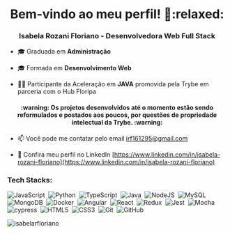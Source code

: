<h1 align="center">Bem-vindo ao meu perfil! 👋:relaxed:</h1>
<h3 align="center">Isabela Rozani Floriano - Desenvolvedora Web Full Stack</h3>

- 🎓 Graduada em **Administração**
- 🎓 Formada em **Desenvolvimento Web**

- 👨‍💻 Participante da Aceleração em **JAVA** promovida pela Trybe em parceria com o Hub Floripa

<h4 align="center"> :warning: Os projetos desenvolvidos até o momento estão sendo reformulados e postados aos poucos, por questões de propriedade intelectual da Trybe. :warning: </h5>

- 📫 Você pode me contatar pelo email [irf161295@gmail.com](irf161295@gmail.com) 

- 📄 Confira meu perfil no LinkedIn [https://www.linkedin.com/in/isabela-rozani-floriano](https://www.linkedin.com/in/isabela-rozani-floriano)

<h3 align="left">Tech Stacks:</h3>

![JavaScript](https://img.shields.io/badge/JavaScript-F7DF1E?style=flat&logo=javascript&logoColor=black)&nbsp;
![Python](https://img.shields.io/badge/-Python-05122A?style=flat&logo=python)&nbsp;
![TypeScript](https://img.shields.io/badge/-TypeScript-05122A?style=flat&logo=typescript)&nbsp;
![Java](https://img.shields.io/badge/java-%23ED8B00.svg?style=flat&logo=java&logoColor=white)&nbsp;
![NodeJS](https://img.shields.io/badge/node.js-6DA55F?style=flat&logo=node.js&logoColor=white)&nbsp;
![MySQL](https://img.shields.io/badge/MySQL-00000F?style=flat&logo=mysql&logoColor=white)&nbsp;
![MongoDB](https://img.shields.io/badge/MongoDB-%234ea94b.svg?style=flat&logo=mongodb&logoColor=white)&nbsp;
![Docker](https://img.shields.io/badge/-Docker-05122A?style=flat&logo=docker&logoColor=2491e5)&nbsp;
![Angular](https://img.shields.io/badge/AngularJS-E23237?style=flat&logo=angularjs&logoColor=white)&nbsp;
![React](https://img.shields.io/badge/-React-05122A?style=flat&logo=react&logoColor=1572B6)&nbsp;
![Redux](https://img.shields.io/badge/redux-%23593d88.svg?style=flat&logo=redux&logoColor=white)&nbsp;
![Jest](https://img.shields.io/badge/-jest-%23C21325?style=flat&logo=jest&logoColor=white)&nbsp;
![Mocha](https://img.shields.io/badge/-mocha-%238D6748?style=flat&logo=mocha&logoColor=white)&nbsp;
![cypress](https://img.shields.io/badge/-cypress-%23E5E5E5?style=flat&logo=cypress&logoColor=058a5e)&nbsp;
![HTML5](https://img.shields.io/badge/html5-%23E34F26.svg?style=flat&logo=html5&logoColor=white)&nbsp;
![CSS3](https://img.shields.io/badge/css3-%231572B6.svg?style=flat&logo=css3&logoColor=white)&nbsp;
![Git](https://img.shields.io/badge/-Git-05122A?style=flat&logo=git)&nbsp;
![GitHub](https://img.shields.io/badge/-GitHub-05122A?style=flat&logo=github)&nbsp;

<p><img align="left" src="https://github-readme-stats.vercel.app/api/top-langs?username=isabelarfloriano&show_icons=true&locale=en&layout=compact" alt="isabelarfloriano" /></p>
